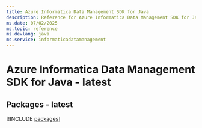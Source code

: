 ```yaml
---
title: Azure Informatica Data Management SDK for Java
description: Reference for Azure Informatica Data Management SDK for Java
ms.date: 07/02/2025
ms.topic: reference
ms.devlang: java
ms.service: informaticadatamanagement
---
```

# Azure Informatica Data Management SDK for Java - latest
## Packages - latest
[!INCLUDE [packages](informatica-data-management-index.md)]